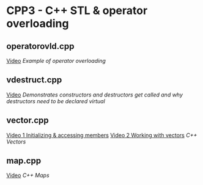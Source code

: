 # CPP3 - C++ STL & operator overloading

## operatorovld.cpp

[Video](https://youtu.be/DdPikUiZRc4)
*Example of operator overloading*

## vdestruct.cpp

[Video](https://youtu.be/8OKllpDnhbU)
*Demonstrates constructors and destructors get called and why destructors need to be declared virtual*

## vector.cpp

[Video 1 Initializing & accessing members](https://youtu.be/xabMvAstrD4)
[Video 2 Working with vectors](https://youtu.be/CADgXFk8Dio)
*C++ Vectors*

## map.cpp

[Video](https://youtu.be/i_vm3nu0MyQ)
*C++ Maps*
